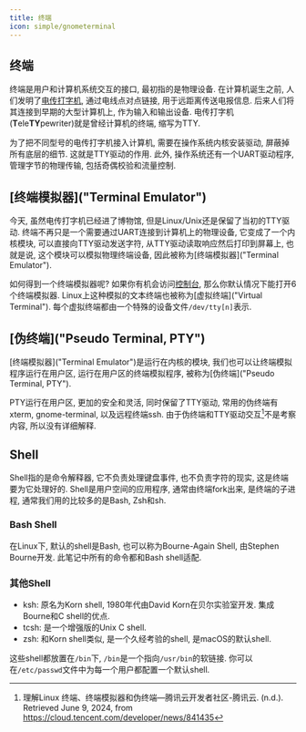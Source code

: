 ```yaml
---
title: 终端
icon: simple/gnometerminal
---
```


## 终端

终端是用户和计算机系统交互的接口, 最初指的是物理设备. 在计算机诞生之前, 人们发明了[电传打字机](https://zh.wikipedia.org/wiki/%E9%9B%BB%E5%82%B3%E6%89%93%E5%AD%97%E6%A9%9F), 通过电线点对点链接, 用于远距离传送电报信息. 后来人们将其连接到早期的大型计算机上, 作为输入和输出设备. 电传打字机(**T**ele**TY**pewriter)就是曾经计算机的终端, 缩写为TTY. 

为了把不同型号的电传打字机接入计算机, 需要在操作系统内核安装驱动, 屏蔽掉所有底层的细节. 这就是TTY驱动的作用. 此外, 操作系统还有一个UART驱动程序, 管理字节的物理传输, 包括奇偶校验和流量控制. 

## [终端模拟器]("Terminal Emulator")

今天, 虽然电传打字机已经进了博物馆, 但是Linux/Unix还是保留了当初的TTY驱动. 终端不再只是一个需要通过UART连接到计算机上的物理设备, 它变成了一个内核模块, 可以直接向TTY驱动发送字符, 从TTY驱动读取响应然后打印到屏幕上, 也就是说, 这个模块可以模拟物理终端设备, 因此被称为[终端模拟器]("Terminal Emulator").

如何得到一个终端模拟器呢? 如果你有机会访问[控制台]("Console"), 那么你默认情况下能打开6个终端模拟器. Linux上这种模拟的文本终端也被称为[虚拟终端]("Virtual Terminal"). 每个虚拟终端都由一个特殊的设备文件`/dev/tty[n]`表示. 

## [伪终端]("Pseudo Terminal, PTY")

[终端模拟器]("Terminal Emulator")是运行在内核的模块, 我们也可以让终端模拟程序运行在用户区, 运行在用户区的终端模拟程序, 被称为[伪终端]("Pseudo Terminal, PTY"). 

PTY运行在用户区, 更加的安全和灵活, 同时保留了TTY驱动, 常用的伪终端有xterm, gnome-terminal, 以及远程终端ssh. 由于伪终端和TTY驱动交互[^2]不是考察内容, 所以没有详细解释. 

## Shell

Shell指的是命令解释器, 它不负责处理键盘事件, 也不负责字符的现实, 这是终端要为它处理好的. Shell是用户空间的应用程序, 通常由终端fork出来, 是终端的子进程, 通常我们用的比较多的是Bash, Zsh和sh. 

### Bash Shell

在Linux下, 默认的shell是Bash, 也可以称为Bourne-Again Shell, 由Stephen Bourne开发. 此笔记中所有的命令都和Bash shell适配.

### 其他Shell

- ksh: 原名为Korn shell, 1980年代由David Korn在贝尔实验室开发. 集成Bourne和C shell的优点.
- tcsh: 是一个增强版的Unix C shell.
- zsh: 和Korn shell类似, 是一个久经考验的shell, 是macOS的默认shell.

这些shell都放置在`/bin`下, `/bin`是一个指向`/usr/bin`的软链接. 你可以在`/etc/passwd`文件中为每一个用户都配置一个默认shell.  

[^1]: Jang, M., & Orsaria, A. (2016). RHCSA/RHCE Red Hat Linux Certification Study Guide, Seventh Edition (7th edition). McGraw Hill.
[^2]: 理解Linux 终端、终端模拟器和伪终端—腾讯云开发者社区-腾讯云. (n.d.). Retrieved June 9, 2024, from https://cloud.tencent.com/developer/news/841435